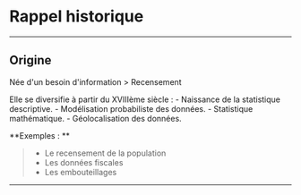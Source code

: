 # Rappel historique

----

## Origine

  Née d'un besoin d'information
    > Recensement

  Elle se diversifie à partir du XVIIIème siècle :
    - Naissance de la statistique descriptive.
    - Modélisation probabiliste des données.
    - Statistique mathématique.
    - Géolocalisation des données.

  **Exemples : **  
  > - Le recensement de la population
  > - Les données fiscales
  > - Les embouteillages

----
